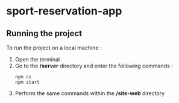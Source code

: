 # sport-reservation-app
## Running the project 
To run the project on a local machine :
1. Open the terminal
2. Go to the **/server** directory and enter the following commands : 
   ```
   npm ci
   npm start 
   ```
3. Perform the same commands within the **/site-web**  directory
